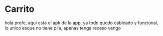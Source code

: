 # Carrito

hola profe, aqui esta el apk de la app, ya todo quedo cableado y funcional, lo unico esque no tiene pila, apenas tenga receso vengo
